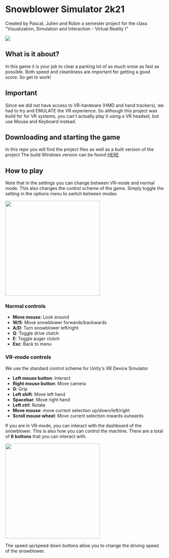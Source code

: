 # Snowblower Simulator 2k21
Created by Pascal, Julien and Robin a semester project for the class "Visualization, Simulation and Interaction - Virtual Reality I"

![](https://github.com/PapediPoo/Snowplow/blob/master/Images/snowblower_banner.png)

## What is it about?
In this game it is your job to clear a parking lot of as much snow as fast as possible. Both speed and cleanliness are important for getting a good score. So get to work!

## Important
Since we did not have access to VR-hardware (HMD and hand trackers), we had to try and EMULATE the VR experience. 
So although this project was build for for VR systems, you can't actually play it using a VR headset, but use Mouse and Keyboard instead.

## Downloading and starting the game
In this repo you will find the project files as well as a built version of the project
The build Windows version can be found [HERE](https://github.com/PapediPoo/Snowplow/tree/master/Build)

## How to play
Note that in the settings you can change between VR-mode and normal mode. This also changes the control scheme of the game. Simply toggle the setting in the options menu to switch between modes

<img src=https://github.com/PapediPoo/Snowplow/blob/master/Images/optionsmenu.png width=300>

### Normal controls
* **Move mouse**: Look around
* **W/S**: Move snowblower forwards/backwards
* **A/D**: Turn snowblower left/right
* **Q**: Toggle drive clutch
* **E**: Toggle auger clutch
* **Esc**: Back to menu

### VR-mode controls
We use the standard control scheme for Unity's XR Device Simulator
* **Left mouse button**:  Interact
* **Right mouse button**: Move camera
* **G**: Grip
* **Left shift**: Move left hand
* **Spacebar**: Move right hand
* **Left ctrl**: Rotate
* **Move mouse**: move current selection up/down/left/right
* **Scroll mouse wheel**: Move current selection inwards outwards

If you are in VR-mode, you can interact with the dashboard of the snowblower. This is also how you can control the machine. There are a total of **6 buttons** that you can interact with.

<img src=https://github.com/PapediPoo/Snowplow/blob/master/Images/snowplowVRbuttons.png width=300>

The speed up/speed down buttons allow you to change the driving speed of the snowblower.
